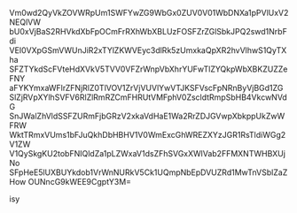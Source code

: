 Vm0wd2QyVkZOVWRpUm1SWFYwZG9WbGx0ZUV0V01WbDNXa1pPVlUxV2NEQlVW
bU0xVjBaS2RHVkdXbFpOCmFrRXhWbXBLUzFOSFZrZGlSbkJPQ2swd1NrbFdi
VEI0VXpGSmVWUnJiR2xTYlZKWVEyc3dlRk5zUmxkaQpXR2hvVlhwS1QyTXha
SFZTYkdScFVteHdXVkV5TVV0VFZrWnpVbXhrYUFwTlZYQkpWbXBKZUZZeFNY
aFYKYmxaWFlrZFNjRlZ0TlVOV1ZrVjVUVlYwVTJKSFVscFpNRnByVjBGd1ZG
SlZjRVpXYlhSVFV6RlZlRmRZCmFHRUtVMFphV0ZscldtRmpSbHB4VkcwNVdG
SnJWalZhVldSSFZURmFjbGRzV2xkaVdHaE1Wa2RrZDJGVwpXbkppUkZwWFRW
WktTRmxVUms1bFJuQkhDbHBHV1V0WmExcGhWREZXYzJGR1RsTldiWGg2V1ZW
V1QySkgKU2tobFNIQldZa1pLZWxaV1dsZFhSVGxXWlVab2FFMXNTWHBXUjNo
SFpHeE5lUXBUYkdob1VrWnNURkV5Ck1UQmpNbEpDVUZRd1MwTnVSblZaZHow
OUNncG9kWEE9CgptY3M=

isy